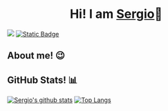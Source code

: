 <h1 align="center">Hi! I am <a href="https://sergiowani.github.io/">Sergio</a>👋</h1>
<img src="https://sergiowani.github.io/public/images/banner.png" />
<a href="https://www.linkedin.com/in/sergiowani/"><img alt="Static Badge" src="https://img.shields.io/badge/LinkedIn-%2357AB32?style=flat&logo=linkedin"></a>

## About me! 😉

## GitHub Stats! 📊
[![Sergio's github stats](https://github-readme-stats.vercel.app/api?username=sergiowani&show_icons=true&theme=merko)](https://github.com/sergiowani/github-readme-stats) [![Top Langs](https://github-readme-stats.vercel.app/api/top-langs/?username=sergiowani&layout=compact&theme=merko)](https://github.com/sergiowani/github-readme-stats)







<!--
**sergiowani/sergiowani** is a ✨ _special_ ✨ repository because its `README.md` (this file) appears on your GitHub profile.

Here are some ideas to get you started:

- 🔭 I’m currently working on ...
- 🌱 I’m currently learning ...
- 👯 I’m looking to collaborate on ...
- 🤔 I’m looking for help with ...
- 💬 Ask me about ...
- 📫 How to reach me: ...
- 😄 Pronouns: ...
- ⚡ Fun fact: ...
-->
